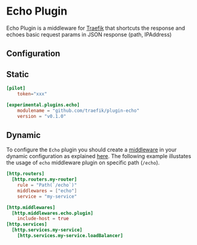 # Echo Plugin

Echo Plugin is a middleware for [Traefik](https://github.com/traefik/traefik) that shortcuts the response and echoes basic request params in JSON response (path, IPAddress)

## Configuration

## Static

```toml
[pilot]
    token="xxx"

[experimental.plugins.echo]
    modulename = "github.com/traefik/plugin-echo"
    version = "v0.1.0"
```

## Dynamic

To configure the `Echo` plugin you should create a [middleware](https://docs.traefik.io/middlewares/overview/) in 
your dynamic configuration as explained [here](https://docs.traefik.io/middlewares/overview/). The following example illustates
the usage of `echo` middleware plugin on specific path (`/echo`). 

```toml
[http.routers]
  [http.routers.my-router]
    rule = "Path(`/echo`)"
    middlewares = ["echo"]
    service = "my-service"

[http.middlewares]
  [http.middlewares.echo.plugin]
    include-host = true
[http.services]
  [http.services.my-service]
    [http.services.my-service.loadBalancer]
```